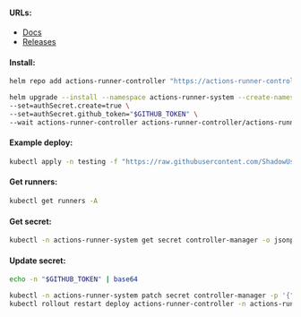 #### URLs:
- [Docs](https://github.com/actions/actions-runner-controller/tree/master/docs)
- [Releases](https://github.com/actions/actions-runner-controller/releases)

#### Install:
```bash
helm repo add actions-runner-controller "https://actions-runner-controller.github.io/actions-runner-controller"
```
```bash
helm upgrade --install --namespace actions-runner-system --create-namespace \
--set=authSecret.create=true \
--set=authSecret.github_token="$GITHUB_TOKEN" \
--wait actions-runner-controller actions-runner-controller/actions-runner-controller
```

#### Example deploy:
```bash
kubectl apply -n testing -f "https://raw.githubusercontent.com/ShadowUser17/BasicInstalls/master/github/runner-deploy.yml"
```

#### Get runners:
```bash
kubectl get runners -A
```

#### Get secret:
```bash
kubectl -n actions-runner-system get secret controller-manager -o jsonpath="{.data.github_token}" | base64 -d; echo
```

#### Update secret:
```bash
echo -n "$GITHUB_TOKEN" | base64
```
```bash
kubectl -n actions-runner-system patch secret controller-manager -p '{"data": {"github_token": "<secret>"}}' && \
kubectl rollout restart deploy actions-runner-controller -n actions-runner-system
```
